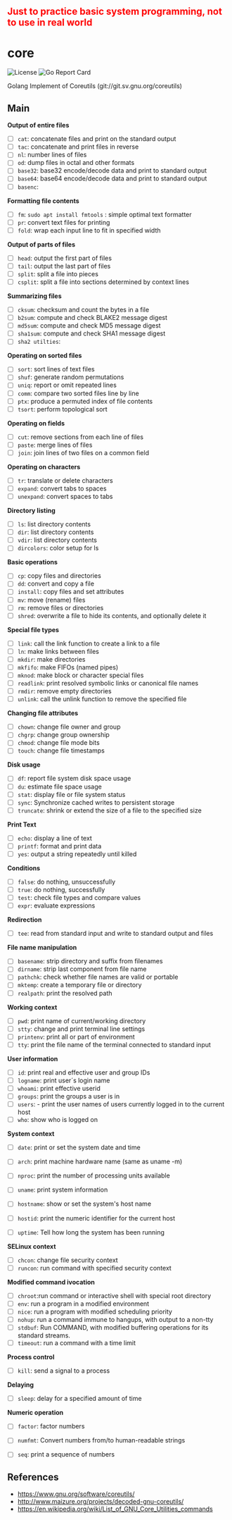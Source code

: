 
## <font color=red> Just to practice basic system programming, not to use in real world </font>

# core


![License](https://img.shields.io/badge/license-GPL3.0-brightgreen.svg?style=flat-square)
![Go Report Card](https://goreportcard.com/badge/github.com/TaceyWong/core)

Golang Implement of Coreutils (git://git.sv.gnu.org/coreutils)



## Main

**Output of entire files**

+ [ ] `cat`: concatenate files and print on the standard output
+ [ ] `tac`: concatenate and print files in reverse 
+ [ ] `nl`:  number lines of files
+ [ ] `od`: dump files in octal and other formats
+ [ ] `base32`: base32 encode/decode data and print to standard output
+ [ ] `base64`: base64 encode/decode data and print to standard output
+ [ ] `basenc`: 

**Formatting file contents**

+ [ ] `fm`: `sudo apt install fmtools` : simple optimal text formatter
+ [ ] `pr`: convert text files for printing
+ [ ] `fold`: wrap each input line to fit in specified width

**Output of parts of files**

+ [ ] `head`: output the first part of files
+ [ ] `tail`: output the last part of files
+ [ ] `split`: split a file into pieces
+ [ ] `csplit`: split a file into sections determined by context lines

**Summarizing files**

+ [ ] `cksum`: checksum and count the bytes in a file
+ [ ] `b2sum`: compute and check BLAKE2 message digest
+ [ ] `md5sum`: compute and check MD5 message digest
+ [ ] `sha1sum`: compute and check SHA1 message digest
+ [ ] `sha2 utilties`: 

**Operating on sorted files**

+ [ ] `sort`: sort lines of text files
+ [ ] `shuf`: generate random permutations
+ [ ] `uniq`: report or omit repeated lines
+ [ ] `comm`: compare two sorted files line by line
+ [ ] `ptx`: produce a permuted index of file contents
+ [ ] `tsort`: perform topological sort

**Operating on fields**

+ [ ] `cut`: remove sections from each line of files
+ [ ] `paste`: merge lines of files
+ [ ] `join`: join lines of two files on a common field

**Operating on characters**

+ [ ] `tr`: translate or delete characters
+ [ ] `expand`: convert tabs to spaces
+ [ ] `unexpand`:  convert spaces to tabs

**Directory listing**

+ [ ] `ls`: list directory contents
+ [ ] `dir`: list directory contents
+ [ ] `vdir`:  list directory contents
+ [ ] `dircolors`: color setup for ls

**Basic operations**

+ [ ] `cp`: copy files and directories
+ [ ] `dd`: convert and copy a file
+ [ ] `install`:  copy files and set attributes
+ [ ] `mv`:  move (rename) files
+ [ ] `rm`: remove files or directories
+ [ ] `shred`:  overwrite a file to hide its contents, and optionally delete it

**Special file types**

+ [ ] `link`: call the link function to create a link to a file
+ [ ] `ln`:  make links between files
+ [ ] `mkdir`:  make directories
+ [ ] `mkfifo`: make FIFOs (named pipes)
+ [ ] `mknod`:  make block or character special files
+ [ ] `readlink`: print resolved symbolic links or canonical file names
+ [ ] `rmdir`: remove empty directories
+ [ ] `unlink`: call the unlink function to remove the specified file

**Changing file attributes**

+ [ ] `chown`: change file owner and group
+ [ ] `chgrp`: change group ownership
+ [ ] `chmod`:  change file mode bits
+ [ ] `touch`: change file timestamps

**Disk usage**

+ [ ] `df`: report file system disk space usage
+ [ ] `du`:  estimate file space usage
+ [ ] `stat`: display file or file system status
+ [ ] `sync`: Synchronize cached writes to persistent storage
+ [ ] `truncate`: shrink or extend the size of a file to the specified size 

**Print Text**

+ [ ] `echo`:  display a line of text
+ [ ] `printf`: format and print data
+ [ ] `yes`: output a string repeatedly until killed

**Conditions**

+ [ ] `false`: do nothing, unsuccessfully
+ [ ] `true`: do nothing, successfully
+ [ ] `test`:  check file types and compare values
+ [ ] `expr`:  evaluate expressions

**Redirection**

+ [ ] `tee`:  read from standard input and write to standard output and files

**File name manipulation**

+ [ ] `basename`: strip directory and suffix from filenames
+ [ ] `dirname`: strip last component from file name
+ [ ] `pathchk`: check whether file names are valid or portable
+ [ ] `mktemp`: create a temporary file or directory
+ [ ] `realpath`: print the resolved path

**Working context**

+ [ ] `pwd`:  print name of current/working directory
+ [ ] `stty`:  change and print terminal line settings
+ [ ] `printenv`:  print all or part of environment
+ [ ] `tty`:  print the file name of the terminal connected to standard input

**User information**

+ [ ] `id`: print real and effective user and group IDs
+ [ ] `logname`: print user´s login name
+ [ ] `whoami`:  print effective userid
+ [ ] `groups`: print the groups a user is in
+ [ ] `users`: - print the user names of users currently logged in to the current host
+ [ ] `who`: show who is logged on

**System context**

+ [ ] `date`: print or set the system date and time
+ [ ] `arch`:  print machine hardware name (same as uname -m)
+ [ ] `nproc`: print the number of processing units available
+ [ ] `uname`: print system information
+ [ ] `hostname`: show or set the system's host name
+ [ ] `hostid`:  print the numeric identifier for the current host
+ [ ] `uptime`: Tell how long the system has been running


**SELinux context**

+ [ ] `chcon`: change file security context
+ [ ] `runcon`: run command with specified security context

**Modified command ivocation**

+ [ ] `chroot`:run command or interactive shell with special root directory
+ [ ] `env`: run a program in a modified environment
+ [ ] `nice`: run a program with modified scheduling priority
+ [ ] `nohup`: run a command immune to hangups, with output to a non-tty
+ [ ] `stdbuf`: Run COMMAND, with modified buffering operations for its standard streams.
+ [ ] `timeout`:  run a command with a time limit

**Process control**

+ [ ] `kill`: send a signal to a process

**Delaying**

+ [ ] `sleep`:  delay for a specified amount of time


**Numeric operation**

+ [ ] `factor`: factor numbers 
+ [ ] `numfmt`: Convert numbers from/to human-readable strings
+ [ ] `seq`: print a sequence of numbers


## References

+ https://www.gnu.org/software/coreutils/
+ http://www.maizure.org/projects/decoded-gnu-coreutils/
+ https://en.wikipedia.org/wiki/List_of_GNU_Core_Utilities_commands




















































































